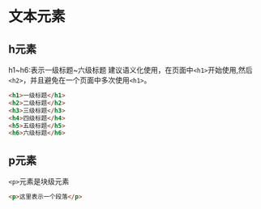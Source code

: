 # 文本元素

## h元素

h1~h6:表示一级标题~六级标题
建议语义化使用，在页面中`<h1>`开始使用,然后`<h2>`，并且避免在一个页面中多次使用`<h1>`。

```html
<h1>一级标题</h1>
<h2>二级标题</h2>
<h3>三级标题</h3>
<h4>四级标题</h4>
<h5>五级标题</h5>
<h6>六级标题</h6>
```

## p元素

`<p>`元素是块级元素

```html
<p>这里表示一个段落</p>
```
